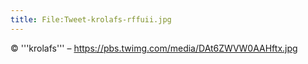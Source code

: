 ```yaml
---
title: File:Tweet-krolafs-rffuii.jpg
---
```


© '''krolafs''' – https://pbs.twimg.com/media/DAt6ZWVW0AAHftx.jpg